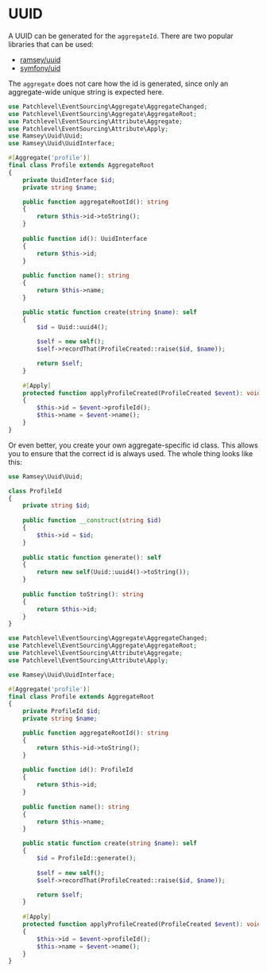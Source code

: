 # UUID

A UUID can be generated for the `aggregateId`. There are two popular libraries that can be used:

* [ramsey/uuid](https://github.com/ramsey/uuid)
* [symfony/uid](https://symfony.com/doc/current/components/uid.html)

The `aggregate` does not care how the id is generated, since only an aggregate-wide unique string is expected here.

```php
use Patchlevel\EventSourcing\Aggregate\AggregateChanged;
use Patchlevel\EventSourcing\Aggregate\AggregateRoot;
use Patchlevel\EventSourcing\Attribute\Aggregate;
use Patchlevel\EventSourcing\Attribute\Apply;
use Ramsey\Uuid\Uuid;
use Ramsey\Uuid\UuidInterface;

#[Aggregate('profile')]
final class Profile extends AggregateRoot
{
    private UuidInterface $id;
    private string $name;

    public function aggregateRootId(): string
    {
        return $this->id->toString();
    }
    
    public function id(): UuidInterface 
    {
        return $this->id;
    }
    
    public function name(): string 
    {
        return $this->name;
    }

    public static function create(string $name): self
    {
        $id = Uuid::uuid4();
    
        $self = new self();
        $self->recordThat(ProfileCreated::raise($id, $name));

        return $self;
    }
    
    #[Apply]
    protected function applyProfileCreated(ProfileCreated $event): void 
    {
        $this->id = $event->profileId();
        $this->name = $event->name();
    }
}
```

Or even better, you create your own aggregate-specific id class.
This allows you to ensure that the correct id is always used.
The whole thing looks like this:

```php
use Ramsey\Uuid\Uuid;

class ProfileId 
{
    private string $id;
    
    public function __construct(string $id) 
    {
        $this->id = $id;
    }
    
    public static function generate(): self 
    {
        return new self(Uuid::uuid4()->toString());
    }
    
    public function toString(): string 
    {
        return $this->id;
    }
}
```

```php
use Patchlevel\EventSourcing\Aggregate\AggregateChanged;
use Patchlevel\EventSourcing\Aggregate\AggregateRoot;
use Patchlevel\EventSourcing\Attribute\Aggregate;
use Patchlevel\EventSourcing\Attribute\Apply;

use Ramsey\Uuid\UuidInterface;

#[Aggregate('profile')]
final class Profile extends AggregateRoot
{
    private ProfileId $id;
    private string $name;

    public function aggregateRootId(): string
    {
        return $this->id->toString();
    }
    
    public function id(): ProfileId 
    {
        return $this->id;
    }
    
    public function name(): string 
    {
        return $this->name;
    }

    public static function create(string $name): self
    {
        $id = ProfileId::generate();
    
        $self = new self();
        $self->recordThat(ProfileCreated::raise($id, $name));

        return $self;
    }
    
    #[Apply]
    protected function applyProfileCreated(ProfileCreated $event): void 
    {
        $this->id = $event->profileId();
        $this->name = $event->name();
    }
}
```
